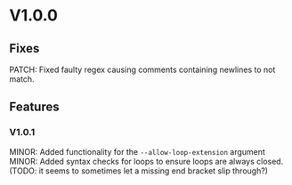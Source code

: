 # V1.0.0
## Fixes
PATCH: Fixed faulty regex causing comments containing newlines to not match.

## Features
### V1.0.1
MINOR: Added functionality for the `--allow-loop-extension` argument
MINOR: Added syntax checks for loops to ensure loops are always closed. (TODO: it seems to sometimes let a missing end bracket slip through?)
